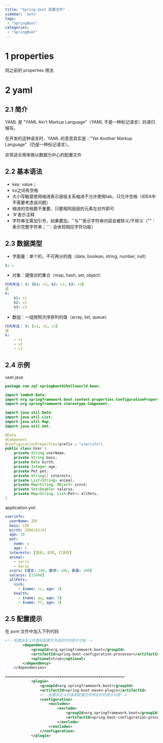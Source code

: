 ```yaml
---
title: "Spring-boot 配置文件"
sidebar: 'auto'
tags:
 - "SpringBoot"
categories: 
 - "SpringBoot"
---
```


# 1 properties

同之前的 properties 用法

# 2 yaml

## 2.1 简介

YAML 是 "YAML Ain't Markup Language"（YAML 不是一种标记语言）的递归缩写。

在开发的这种语言时，YAML 的意思其实是："Yet Another Markup Language"（仍是一种标记语言）。

非常适合用来做以数据为中心的配置文件

## 2.2 基本语法

* key: value；
* kv之间有空格
* 大小写敏感使用缩进表示层级关系缩进不允许使用tab，只允许空格（IDEA中不需要考虑该问题）
* 缩进的空格数不重要，只要相同层级的元素左对齐即可
* '#'表示注释
* 字符串无需加引号，如果要加，''与""表示字符串内容会被转义/不转义（""：表示完整字符串；''：会体现相应字符功能）

## 2.3 数据类型

* 字面量：单个的，不可再分的值（date, boolean, string, number, null）
```yml
k: v
```

* 对象：键值对的集合（map, hash, set, object）
```yml
行内写法： k: {k1: v1, k2: v2, k3: v3}
或
k:
    k1: v1
    k2: v2
    k3: v3
```

* 数组：一组按照次序排列的值（array, list, queue）
```yml
行内写法： k: [v1, v2, v3]
或
k:
    - v1
    - v2
    - v3
```

## 2.4 示例

user.java

```java
package com.zqf.springboot01helloworld.bean;

import lombok.Data;
import org.springframework.boot.context.properties.ConfigurationProperties;
import org.springframework.stereotype.Component;

import java.util.Date;
import java.util.List;
import java.util.Map;
import java.util.Set;

@Data
@Component
@ConfigurationProperties(prefix = "userinfo")
public class User {
    private String userName;
    private String boss;
    private Date birth;
    private Integer age;
    private Pet pet;
    private String[] interests;
    private List<String> animal;
    private Map<String, Object> score;
    private Set<Double> salarys;
    private Map<String, List<Pet>> allPets;
}
```

application.yml

```yml
userinfo:
  userName: ZQF
  boss: SZN
  birth: 2000/01/01
  age: 18
  pet:
    name: a
    age: 2
  interests: [篮球, 足球, 打游戏]
  animal:
    - jerry
    - mario
  scors: {语文: 100, 数学: 100, 英语: 100}
  salarys: [15000]
  allPets:
    sick:
      - {name: zz, age: 1}
    health:
      - {name: qq, age: 5}
      - {name: ff, age: 7}
```

## 2.5 配置提示

在 pom 文件中加入下列代码

```xml
<!--配置自定义的类和配置文件绑定时的提示功能-->
        <dependency>
            <groupId>org.springframework.boot</groupId>
            <artifactId>spring-boot-configuration-processor</artifactId>
            <optional>true</optional>
        </dependency>
    </dependencies>
    
=======================================================
            <plugin>
                <groupId>org.springframework.boot</groupId>
                <artifactId>spring-boot-maven-plugin</artifactId>
                <!--配置自定义的类和配置文件绑定时的提示功能-->
                <configuration>
                    <excludes>
                        <exclude>
                            <groupId>org.springframework.boot</groupId>
                            <artifactId>spring-boot-configuration-processor</artifactId>
                        </exclude>
                    </excludes>
                </configuration>
            </plugin>
```

